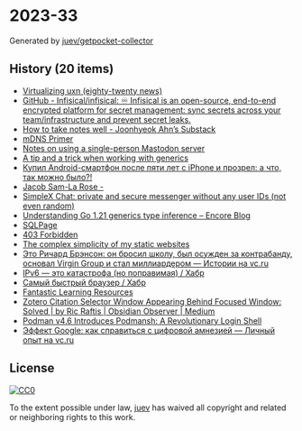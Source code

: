 # 2023-33

Generated by [juev/getpocket-collector](https://github.com/juev/getpocket-collector)

## History (20 items)

- [Virtualizing uxn (eighty-twenty news)](https://eighty-twenty.org/2023/08/11/virtualizing-uxn)
- [GitHub - Infisical/infisical: ♾ Infisical is an open-source, end-to-end encrypted platform for secret management: sync secrets across your team/infrastructure and prevent secret leaks.](https://github.com/Infisical/infisical)
- [How to take notes well - Joonhyeok Ahn’s Substack](https://joonhyeokahn.substack.com/p/how-to-take-notes-well)
- [mDNS Primer](https://fabiensanglard.net/mdns/index.html)
- [Notes on using a single-person Mastodon server](https://jvns.ca/blog/2023/08/11/some-notes-on-mastodon/)
- [A tip and a trick when working with generics](https://appliedgo.com/blog/a-tip-and-a-trick-when-working-with-generics)
- [Купил Android-смартфон после пяти лет с iPhone и прозрел: а что, так можно было?!](https://www.iguides.ru/main/other/kupil_android_smartfon_posle_iphone_i_prozrel_gde_ya_byl_poslednie_pyat_let/)
- [Jacob Sam-La Rose -](https://jsamlarose.micro.blog/2023/08/12/im-sure-i.html)
- [SimpleX Chat: private and secure messenger without any user IDs (not even random)](https://simplex.chat)
- [Understanding Go 1.21 generics type inference – Encore Blog](https://encore.dev/blog/go1.21-generics)
- [SQLPage](https://sql.ophir.dev/blog.sql)
- [403 Forbidden](https://scientificamerican.com/article/are-naps-good-for-you)
- [The complex simplicity of my static websites](https://alinpanaitiu.com/blog/complex-simplicity-of-static-websites/)
- [Это Ричард Брэнсон: он бросил школу, был осужден за контрабанду, основал Virgin Group и стал миллиардером — Истории на vc.ru](https://vc.ru/story/291903-eto-richard-brenson-on-brosil-shkolu-byl-osuzhden-za-kontrabandu-osnoval-virgin-group-i-stal-milliarderom)
- [IPv6 — это катастрофа (но поправимая) / Хабр](https://habr.com/ru/companies/ruvds/articles/753906/)
- [Самый быстрый браузер / Хабр](https://habr.com/ru/companies/globalsign/articles/752862/)
- [Fantastic Learning Resources](https://matklad.github.io/2023/08/06/fantastic-learning-resources.html)
- [Zotero Citation Selector Window Appearing Behind Focused Window: Solved | by Ric Raftis | Obsidian Observer | Medium](https://medium.com/obsidian-observer/zotero-citation-selector-window-appearing-behind-focused-window-solved-c47b669fb75a)
- [Podman v4.6 Introduces Podmansh: A Revolutionary Login Shell](https://blog.podman.io/2023/08/podman-v4-6-introduces-podmansh-a-revolutionary-login-shell/)
- [Эффект Google: как справиться с цифровой амнезией — Личный опыт на vc.ru](https://vc.ru/life/315242-effekt-google-kak-spravitsya-s-cifrovoy-amneziey)

## License

[![CC0](https://mirrors.creativecommons.org/presskit/buttons/88x31/svg/cc-zero.svg)](https://creativecommons.org/publicdomain/zero/1.0/)

To the extent possible under law, [juev](https://github.com/juev) has waived all copyright and related or neighboring rights to this work.
